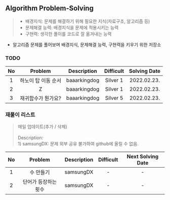## Algorithm Problem-Solving
>- 배경지식: 문제를 해결하기 위해 필요한 지식(자료구조, 알고리즘 등)
>- 문제해결 능력: 배경지식을 문제에 적용시키는 능력
>- 구현력: 생각한 풀이를 코드로 잘 옮겨내는 능력

- 알고리즘 문제를 풀어보며 배경지식, 문제해결 능력, 구현력을 키우기 위한 저장소

### TODO
| No | Problem | Description | Difficult | Solving Date |
|:------:|:---------:|:---------:|:-----------:|:-----------:|
| 1 | 하노이 탑 이동 순서 | baaarkingdog | Silver 1 | 2022.02.23. |
| 2 | Z | baaarkingdog | Silver 1 | 2022.02.23. |
| 3 | 재귀함수가 뭔가요? | baaarkingdog | Silver 5 | 2022.02.23. |

### 재풀이 리스트
>매일 업데이트(추가 / 삭제)
><br>
><br>Description: 
> <br>1) samsungDX: 문제 외부 공유 불가하여 github에 올릴 수 없음.

| No | Problem | Description | Difficult | Next Solving Date |
|:------:|:---------:|:---------:|:-----------:|:-----------:|
| 1 | 수 만들기 | samsungDX | - | - |
| 2 | 단어가 등장하는 횟수 | samsungDX | - | - |

